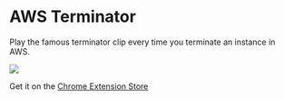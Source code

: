 # AWS Terminator

Play the famous terminator clip every time you terminate an instance in AWS.

![](https://i.makeagif.com/media/7-13-2015/39aN4M.gif)

Get it on the [Chrome Extension Store](https://chrome.google.com/webstore/detail/lhdkcacfakoeadhbklamiloapjgigjil/)
